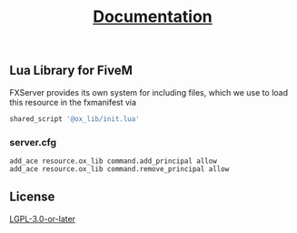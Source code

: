 <div align='center'><h1><a href='https://overextended.github.io/docs/'>Documentation</a></h3></div>
<br>

## Lua Library for FiveM

FXServer provides its own system for including files, which we use to load this resource in the fxmanifest via

```lua
shared_script '@ox_lib/init.lua'
```

### server.cfg

```
add_ace resource.ox_lib command.add_principal allow
add_ace resource.ox_lib command.remove_principal allow
```

## License
<a href='https://www.gnu.org/licenses/lgpl-3.0.en.html'>LGPL-3.0-or-later</a>
